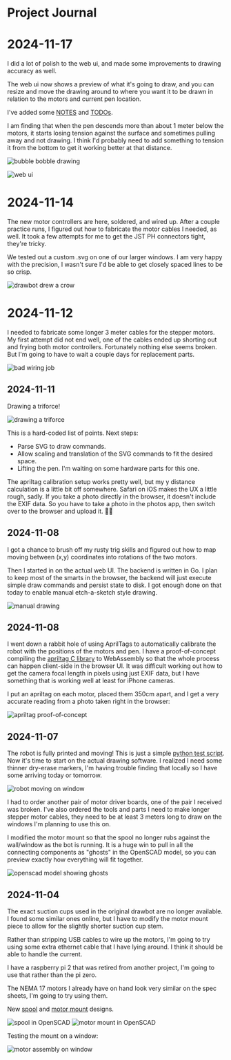 # Project Journal

# 2024-11-17

I did a lot of polish to the web ui, and made some improvements to drawing accuracy as well.

The web ui now shows a preview of what it's going to draw, and you can resize and move the drawing around to where you want it to be drawn in relation to the motors and current pen location.

I've added some [NOTES](docs/NOTES.md) and [TODOs](docs/TODO.md).

I am finding that when the pen descends more than about 1 meter below the motors, it starts losing tension against the surface and sometimes pulling away and not drawing. I think I'd probably need to add something to tension it from the bottom to get it working better at that distance.

![bubble bobble drawing](images/bubble.jpeg)

![web ui](images/webui.png)

# 2024-11-14

The new motor controllers are here, soldered, and wired up. After a couple practice runs, I figured out how to fabricate the motor cables I needed, as well. It took a few attempts for me to get the JST PH connectors tight, they're tricky.

We tested out a custom .svg on one of our larger windows. I am very happy with the precision, I wasn't sure I'd be able to get closely spaced lines to be so crisp.

![drawbot drew a crow](images/crow.jpeg)

# 2024-11-12

I needed to fabricate some longer 3 meter cables for the stepper motors. My first attempt did not end well, one of the cables ended up shorting out and frying both motor controllers. Fortunately nothing else seems broken. But I'm going to have to wait a couple days for replacement parts.

![bad wiring job](images/bad_wiring.jpeg)

## 2024-11-11

Drawing a triforce!

![drawing a triforce](images/draw_triforce.gif)

This is a hard-coded list of points. Next steps:

* Parse SVG to draw commands.
* Allow scaling and translation of the SVG commands to fit the desired space.
* Lifting the pen. I'm waiting on some hardware parts for this one.

The apriltag calibration setup works pretty well, but my y distance calculation is a little bit off somewhere. Safari on iOS makes the UX a little rough, sadly. If you take a photo directly in the browser, it doesn't include the EXIF data. So you have to take a photo in the photos app, then switch over to the browser and upload it. 😮‍💨

## 2024-11-08

I got a chance to brush off my rusty trig skills and figured out how to map moving between (x,y) coordinates into rotations of the two motors.

Then I started in on the actual web UI. The backend is written in Go. I plan to keep most of the smarts in the browser, the backend will just execute simple draw commands and persist state to disk. I got enough done on that today to enable manual etch-a-sketch style drawing.

![manual drawing](images/manual_draw.jpeg)

## 2024-11-08

I went down a rabbit hole of using AprilTags to automatically calibrate the robot with the positions of the motors and pen. I have a proof-of-concept compiling the [apriltag C library](https://github.com/AprilRobotics/apriltag) to WebAssembly so that the whole process can happen client-side in the browser UI. It was difficult working out how to get the camera focal length in pixels using just EXIF data, but I have something that is working well at least for iPhone cameras.

I put an apriltag on each motor, placed them 350cm apart, and I get a very accurate reading from a photo taken right in the browser:

![apriltag proof-of-concept](images/apriltag_poc.png)

## 2024-11-07

The robot is fully printed and moving! This is just a simple [python test script](motor-test.py). Now it's time to start on the actual drawing software. I realized I need some thinner dry-erase markers, I'm having trouble finding that locally so I have some arriving today or tomorrow.

![robot moving on window](images/robot_rise.gif)

I had to order another pair of motor driver boards, one of the pair I received was broken. I've also ordered the tools and parts I need to make longer stepper motor cables, they need to be at least 3 meters long to draw on the windows I'm planning to use this on.

I modified the motor mount so that the spool no longer rubs against the wall/window as the bot is running. It is a huge win to pull in all the connecting components as "ghosts" in the OpenSCAD model, so you can preview exactly how everything will fit together.

![openscad model showing ghosts](images/mount_with_ghosts.png)

## 2024-11-04

The exact suction cups used in the original drawbot are no longer available. I found some similar ones online, but I have to modify the motor mount piece to allow for the slightly shorter suction cup stem.

Rather than stripping USB cables to wire up the motors, I'm going to try using some extra ethernet cable that I have lying around. I think it should be able to handle the current.

I have a raspberry pi 2 that was retired from another project, I'm going to use that rather than the pi zero.

The NEMA 17 motors I already have on hand look very similar on the spec sheets, I'm going to try using them.

New [spool](models/spool.scad) and [motor mount](models/motor_mount.scad) designs.

![spool in OpenSCAD](images/openscad_spool.png)
![motor mount in OpenSCAD](images/openscad_motor_mount.png)

Testing the mount on a window:

![motor assembly on window](images/mount_on_window.jpeg)
